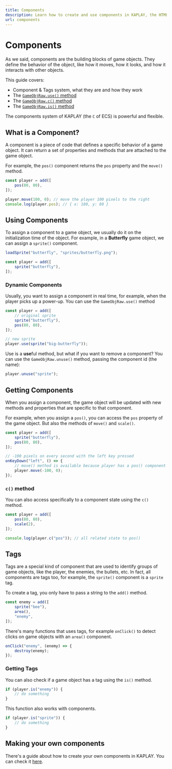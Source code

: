 ```yaml
---
title: Components
description: Learn how to create and use components in KAPLAY, the HTML5 Game Engine for JavaScript and TypeScript.
url: components
---
```


# Components

As we said, components are the building blocks of game objects. They define the
behavior of the object, like how it moves, how it looks, and how it interacts
with other objects.

This guide covers:

- Component & Tags system, what they are and how they work
- The [`GameObjRaw.use()` method](/doc/GameObjRaw/#GameObjRaw-use)
- The [`GameObjRaw.c()` method](/doc/GameObjRaw/#GameObjRaw-c)
- The [`GameObjRaw.is()` method](/doc/GameObjRaw/#GameObjRaw-is)

The components system of KAPLAY (the `C` of ECS) is powerful and flexible.

## What is a Component?

A component is a piece of code that defines a specific behavior of a game
object. It can return a set of properties and methods that are attached to the
game object.

For example, the `pos()` component returns the `pos` property and the `move()`
method.

```js
const player = add([
    pos(80, 80),
]);

player.move(100, 0); // move the player 100 pixels to the right
console.log(player.pos); // { x: 180, y: 80 }
```

## Using Components

To assign a component to a game object, we usually do it on the initialization
time of the object. For example, in a **Butterfly** game object, we can assign a
`sprite()` component.

```js
loadSprite("butterfly", "sprites/butterfly.png");

const player = add([
    sprite("butterfly"),
]);
```

### Dynamic Components

Usually, you want to assign a component in real time, for example, when the
player picks up a power-up. You can use the `GameObjRaw.use()` method

```js
const player = add([
    // original sprite
    sprite("butterfly"),
    pos(80, 80),
]);

// new sprite
player.use(sprite("big-butterfly"));
```

Use is a **use**ful method, but what if you want to remove a component? You can
use the `GameObjRaw.unuse()` method, passing the component id (the name):

```js
player.unuse("sprite");
```

## Getting Components

When you assign a component, the game object will be updated with new methods
and properties that are specific to that component.

For example, when you assign a `pos()`, you can access the `pos` property of the
game object. But also the methods of `move()` and `scale()`.

```js
const player = add([
    sprite("butterfly"),
    pos(80, 80),
]);

// -100 pixels on every second with the left key pressed
onKeyDown("left", () => {
    // move() method is available because player has a pos() component
    player.move(-100, 0);
});
```

### `c()` method

You can also access specifically to a component state using the `c()` method.

```js
const player = add([
    pos(80, 80),
    scale(2),
]);

console.log(player.c("pos")); // all related state to pos()
```

## Tags

Tags are a special kind of component that are used to identify groups of game
objects, like the player, the enemies, the bullets, etc. In fact, all components
are tags too, for example, the `sprite()` component is a `sprite` tag.

To create a tag, you only have to pass a string to the `add()` method.

```js
const enemy = add([
    sprite("bee"),
    area(),
    "enemy",
]);
```

There's many functions that uses tags, for example `onClick()` to detect clicks
on game objects with an `area()` component.

```js
onClick("enemy", (enemy) => {
    destroy(enemy);
});
```

### Getting Tags

You can also check if a game object has a tag using the `is()` method.

```js
if (player.is("enemy")) {
    // do something
}
```

This function also works with components.

```js
if (player.is("sprite")) {
    // do something
}
```

## Making your own components

There's a guide about how to create your own components in KAPLAY. You can check
it [here](/guides/custom_components/).
